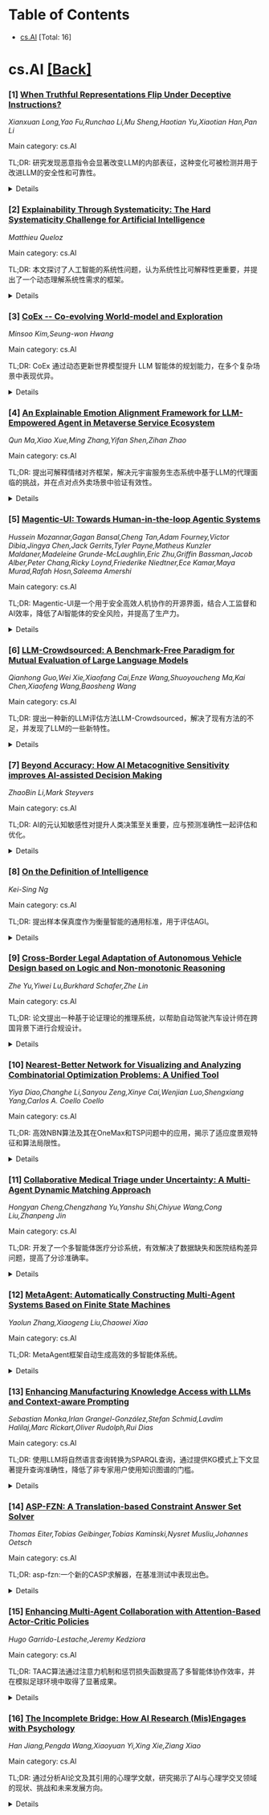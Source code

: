 <div id=toc></div>

# Table of Contents

- [cs.AI](#cs.AI) [Total: 16]


<div id='cs.AI'></div>

# cs.AI [[Back]](#toc)

### [1] [When Truthful Representations Flip Under Deceptive Instructions?](https://arxiv.org/abs/2507.22149)
*Xianxuan Long,Yao Fu,Runchao Li,Mu Sheng,Haotian Yu,Xiaotian Han,Pan Li*

Main category: cs.AI

TL;DR: 研究发现恶意指令会显著改变LLM的内部表征，这种变化可被检测并用于改进LLM的安全性和可靠性。


<details>
  <summary>Details</summary>
Motivation: 大型语言模型容易受到恶意指令的影响，生成欺骗性回应，这带来了安全挑战。而对这些欺骗性指令如何改变LLM内部表征的理解仍然不足。

Method: 研究者使用线性探测和稀疏自动编码器(SAE)分析了Llama-3.1-8B-Instruct和Gemma-2-9B-Instruct模型在事实验证任务上的内部表征。

Result: 研究发现，模型的真/假输出可以通过线性探测预测；欺骗性指令会引起模型表征的显著变化，这种变化集中在早期到中期层，且在复杂数据集上也能检测到；研究者识别出对欺骗性指令高度敏感的SAE特征，并通过可视化确认了真实/欺骗表征的显著差异。

Conclusion: 该论文研究了大型语言模型(LLM)在恶意指令下生成欺骗性回应的内部表征变化，发现欺骗性指令会导致模型表征发生显著偏移，这种偏移主要集中在模型的早期到中期层，并且即使在复杂的数据集上也能被检测到。研究者利用线性探测和稀疏自动编码器(SAE)等方法，识别出对欺骗性指令高度敏感的SAE特征，并通过可视化确认了真实/欺骗表征的显著差异。

Abstract: Large language models (LLMs) tend to follow maliciously crafted instructions
to generate deceptive responses, posing safety challenges. How deceptive
instructions alter the internal representations of LLM compared to truthful
ones remains poorly understood beyond output analysis. To bridge this gap, we
investigate when and how these representations ``flip'', such as from truthful
to deceptive, under deceptive versus truthful/neutral instructions. Analyzing
the internal representations of Llama-3.1-8B-Instruct and Gemma-2-9B-Instruct
on a factual verification task, we find the model's instructed True/False
output is predictable via linear probes across all conditions based on the
internal representation. Further, we use Sparse Autoencoders (SAEs) to show
that the Deceptive instructions induce significant representational shifts
compared to Truthful/Neutral representations (which are similar), concentrated
in early-to-mid layers and detectable even on complex datasets. We also
identify specific SAE features highly sensitive to deceptive instruction and
use targeted visualizations to confirm distinct truthful/deceptive
representational subspaces. % Our analysis pinpoints layer-wise and
feature-level correlates of instructed dishonesty, offering insights for LLM
detection and control. Our findings expose feature- and layer-level signatures
of deception, offering new insights for detecting and mitigating instructed
dishonesty in LLMs.

</details>


### [2] [Explainability Through Systematicity: The Hard Systematicity Challenge for Artificial Intelligence](https://arxiv.org/abs/2507.22197)
*Matthieu Queloz*

Main category: cs.AI

TL;DR: 本文探讨了人工智能的系统性问题，认为系统性比可解释性更重要，并提出了一个动态理解系统性需求的框架。


<details>
  <summary>Details</summary>
Motivation: 澄清系统性与连接主义之间的关系，并探讨AI模型是否应遵循系统性理想。

Method: 本文提出了一个关于“思维的系统性”的概念框架，区分了该短语的四种含义，并应用五个理由来评估AI模型的系统性。

Result: 本文构建了一个关于系统性的更丰富的概念，并提出了“硬系统性挑战”，认为对系统化的需求需要由系统化的理由来规范。

Conclusion: 本文认为，可解释性只是塑造我们对人工智能期望的更广泛理想的一个方面，系统性是人工智能的更重要考量。

Abstract: This paper argues that explainability is only one facet of a broader ideal
that shapes our expectations towards artificial intelligence (AI).
Fundamentally, the issue is to what extent AI exhibits systematicity--not
merely in being sensitive to how thoughts are composed of recombinable
constituents, but in striving towards an integrated body of thought that is
consistent, coherent, comprehensive, and parsimoniously principled. This richer
conception of systematicity has been obscured by the long shadow of the
"systematicity challenge" to connectionism, according to which network
architectures are fundamentally at odds with what Fodor and colleagues termed
"the systematicity of thought." I offer a conceptual framework for thinking
about "the systematicity of thought" that distinguishes four senses of the
phrase. I use these distinctions to defuse the perceived tension between
systematicity and connectionism and show that the conception of systematicity
that historically shaped our sense of what makes thought rational,
authoritative, and scientific is more demanding than the Fodorian notion. To
determine whether we have reason to hold AI models to this ideal of
systematicity, I then argue, we must look to the rationales for systematization
and explore to what extent they transfer to AI models. I identify five such
rationales and apply them to AI. This brings into view the "hard systematicity
challenge." However, the demand for systematization itself needs to be
regulated by the rationales for systematization. This yields a dynamic
understanding of the need to systematize thought, which tells us how systematic
we need AI models to be and when.

</details>


### [3] [CoEx -- Co-evolving World-model and Exploration](https://arxiv.org/abs/2507.22281)
*Minsoo Kim,Seung-won Hwang*

Main category: cs.AI

TL;DR: CoEx 通过动态更新世界模型提升 LLM 智能体的规划能力，在多个复杂场景中表现优异。


<details>
  <summary>Details</summary>
Motivation: 现有 LLM 智能体依赖预训练获得的静态世界模型进行规划，易与真实世界状态脱节，导致计划偏差。

Method: CoEx 使用分层状态抽象，结合神经符号信念状态（包含文本推理和代码符号记忆）持续更新世界模型，并利用 LLM 推理协调动态计划中的子目标。

Result: 实验表明，CoEx 在 ALFWorld、PDDL 和 Jericho 等复杂环境和任务中，优于现有智能体范式。

Conclusion: CoEx 是一种分层式智能体架构，通过分层状态抽象，使 LLM 规划与动态更新的世界模型共同进化，从而克服现有智能体在规划中依赖静态世界模型导致的错误。

Abstract: Planning in modern LLM agents relies on the utilization of LLM as an internal
world model, acquired during pretraining. However, existing agent designs fail
to effectively assimilate new observations into dynamic updates of the world
model. This reliance on the LLM's static internal world model is progressively
prone to misalignment with the underlying true state of the world, leading to
the generation of divergent and erroneous plans. We introduce a hierarchical
agent architecture, CoEx, in which hierarchical state abstraction allows LLM
planning to co-evolve with a dynamically updated model of the world. CoEx plans
and interacts with the world by using LLM reasoning to orchestrate dynamic
plans consisting of subgoals, and its learning mechanism continuously
incorporates these subgoal experiences into a persistent world model in the
form of a neurosymbolic belief state, comprising textual inferences and
code-based symbolic memory. We evaluate our agent across a diverse set of agent
scenarios involving rich environments and complex tasks including ALFWorld,
PDDL, and Jericho. Our experiments show that CoEx outperforms existing agent
paradigms in planning and exploration.

</details>


### [4] [An Explainable Emotion Alignment Framework for LLM-Empowered Agent in Metaverse Service Ecosystem](https://arxiv.org/abs/2507.22326)
*Qun Ma,Xiao Xue,Ming Zhang,Yifan Shen,Zihan Zhao*

Main category: cs.AI

TL;DR: 提出可解释情绪对齐框架，解决元宇宙服务生态系统中基于LLM的代理面临的挑战，并在点对点外卖场景中验证有效性。


<details>
  <summary>Details</summary>
Motivation: 现有的基于LLM的代理在元宇宙服务生态系统建模中面临挑战，例如虚拟世界服务与现实世界服务的桥接、角色数据融合、角色知识关联和伦理安全问题。

Method: 提出了一种可解释的情绪对齐框架，并在点对点外卖场景中进行了仿真实验。

Result: 该框架能够将事实因素整合到基于LLM的代理的决策循环中，从而实现更真实的社会涌现。

Conclusion: 提出了一种用于元宇宙服务生态系统中基于LLM的代理的可解释情绪对齐框架，以实现更真实的社会涌现，并在点对点外卖场景中进行了仿真实验。

Abstract: Metaverse service is a product of the convergence between Metaverse and
service systems, designed to address service-related challenges concerning
digital avatars, digital twins, and digital natives within Metaverse. With the
rise of large language models (LLMs), agents now play a pivotal role in
Metaverse service ecosystem, serving dual functions: as digital avatars
representing users in the virtual realm and as service assistants (or NPCs)
providing personalized support. However, during the modeling of Metaverse
service ecosystems, existing LLM-based agents face significant challenges in
bridging virtual-world services with real-world services, particularly
regarding issues such as character data fusion, character knowledge
association, and ethical safety concerns. This paper proposes an explainable
emotion alignment framework for LLM-based agents in Metaverse Service
Ecosystem. It aims to integrate factual factors into the decision-making loop
of LLM-based agents, systematically demonstrating how to achieve more
relational fact alignment for these agents. Finally, a simulation experiment in
the Offline-to-Offline food delivery scenario is conducted to evaluate the
effectiveness of this framework, obtaining more realistic social emergence.

</details>


### [5] [Magentic-UI: Towards Human-in-the-loop Agentic Systems](https://arxiv.org/abs/2507.22358)
*Hussein Mozannar,Gagan Bansal,Cheng Tan,Adam Fourney,Victor Dibia,Jingya Chen,Jack Gerrits,Tyler Payne,Matheus Kunzler Maldaner,Madeleine Grunde-McLaughlin,Eric Zhu,Griffin Bassman,Jacob Alber,Peter Chang,Ricky Loynd,Friederike Niedtner,Ece Kamar,Maya Murad,Rafah Hosn,Saleema Amershi*

Main category: cs.AI

TL;DR: Magentic-UI是一个用于安全高效人机协作的开源界面，结合人工监督和AI效率，降低了AI智能体的安全风险，并提高了生产力。


<details>
  <summary>Details</summary>
Motivation: 当前AI智能体在复杂任务上仍逊于人类，且存在安全风险，因此需要结合人工参与。

Method: 构建了一个灵活的多智能体架构的开源网络界面Magentic-UI，支持网页浏览、代码执行和文件操作，并通过模型上下文协议(MCP)扩展了多种工具，并引入了六种交互机制。

Result: 评估表明Magentic-UI能够促进安全高效的人机协作。

Conclusion: Magentic-UI，一个用于开发和研究人机交互的开源网络界面，通过结合人工监督和AI效率，提高了不完善系统的生产力，并降低了安全风险。

Abstract: AI agents powered by large language models are increasingly capable of
autonomously completing complex, multi-step tasks using external tools. Yet,
they still fall short of human-level performance in most domains including
computer use, software development, and research. Their growing autonomy and
ability to interact with the outside world, also introduces safety and security
risks including potentially misaligned actions and adversarial manipulation. We
argue that human-in-the-loop agentic systems offer a promising path forward,
combining human oversight and control with AI efficiency to unlock productivity
from imperfect systems. We introduce Magentic-UI, an open-source web interface
for developing and studying human-agent interaction. Built on a flexible
multi-agent architecture, Magentic-UI supports web browsing, code execution,
and file manipulation, and can be extended with diverse tools via Model Context
Protocol (MCP). Moreover, Magentic-UI presents six interaction mechanisms for
enabling effective, low-cost human involvement: co-planning, co-tasking,
multi-tasking, action guards, and long-term memory. We evaluate Magentic-UI
across four dimensions: autonomous task completion on agentic benchmarks,
simulated user testing of its interaction capabilities, qualitative studies
with real users, and targeted safety assessments. Our findings highlight
Magentic-UI's potential to advance safe and efficient human-agent
collaboration.

</details>


### [6] [LLM-Crowdsourced: A Benchmark-Free Paradigm for Mutual Evaluation of Large Language Models](https://arxiv.org/abs/2507.22359)
*Qianhong Guo,Wei Xie,Xiaofang Cai,Enze Wang,Shuoyoucheng Ma,Kai Chen,Xiaofeng Wang,Baosheng Wang*

Main category: cs.AI

TL;DR: 提出一种新的LLM评估方法LLM-Crowdsourced，解决了现有方法的不足，并发现了LLM的一些新特性。


<details>
  <summary>Details</summary>
Motivation: 现有评估方法存在数据污染、黑盒操作和主观偏好等问题，难以全面评估大型语言模型的真实能力。

Method: 提出了一种新的基于LLM的众包评估范式，该范式利用LLM生成问题、独立作答和相互评价，并整合了动态、透明、客观和专业的四个关键评估标准。

Result: 实验验证了该方法在区分LLM性能方面的优势，并发现了一些新发现，例如Gemini在原创性和专业性方面表现突出，一些LLM存在基于记忆的作答行为等。

Conclusion: 提出了一种新的无基准评估范式LLM-Crowdsourced，用于更全面地评估大型语言模型的能力，并通过实验验证了其优势，发现了现有方法难以检测到的新发现。

Abstract: Although large language models (LLMs) demonstrate remarkable capabilities
across various tasks, evaluating their capabilities remains a challenging task.
Existing evaluation methods suffer from issues such as data contamination,
black-box operation, and subjective preference. These issues make it difficult
to evaluate the LLMs' true capabilities comprehensively. To tackle these
challenges, we propose a novel benchmark-free evaluation paradigm,
LLM-Crowdsourced. It utilizes LLMs to generate questions, answer independently,
and evaluate mutually. This method integrates four key evaluation criteria:
dynamic, transparent, objective, and professional, which existing evaluation
methods cannot satisfy simultaneously. Experiments on eight mainstream LLMs
across mathematics and programming verify the advantages of our method in
distinguishing LLM performance. Furthermore, our study reveals several novel
findings that are difficult for traditional methods to detect, including but
not limited to: (1) Gemini demonstrates the highest original and professional
question-design capabilities among others; (2) Some LLMs exhibit
''memorization-based answering'' by misrecognizing questions as familiar ones
with a similar structure; (3) LLM evaluation results demonstrate high
consistency (robustness).

</details>


### [7] [Beyond Accuracy: How AI Metacognitive Sensitivity improves AI-assisted Decision Making](https://arxiv.org/abs/2507.22365)
*ZhaoBin Li,Mark Steyvers*

Main category: cs.AI

TL;DR: AI的元认知敏感性对提升人类决策至关重要，应与预测准确性一起评估和优化。


<details>
  <summary>Details</summary>
Motivation: 研究AI系统预测准确性和元认知敏感性对混合决策的影响。

Method: 理论分析和行为实验

Result: 元认知敏感性更高的AI系统能提升人类决策绩效，应同时优化AI的准确性和元认知敏感性。

Conclusion: AI系统预测准确性和元认知敏感性均会影响人类决策质量，后者甚至在预测准确性较低时也能提升人类决策准确性。

Abstract: In settings where human decision-making relies on AI input, both the
predictive accuracy of the AI system and the reliability of its confidence
estimates influence decision quality. We highlight the role of AI metacognitive
sensitivity -- its ability to assign confidence scores that accurately
distinguish correct from incorrect predictions -- and introduce a theoretical
framework for assessing the joint impact of AI's predictive accuracy and
metacognitive sensitivity in hybrid decision-making settings. Our analysis
identifies conditions under which an AI with lower predictive accuracy but
higher metacognitive sensitivity can enhance the overall accuracy of human
decision making. Finally, a behavioral experiment confirms that greater AI
metacognitive sensitivity improves human decision performance. Together, these
findings underscore the importance of evaluating AI assistance not only by
accuracy but also by metacognitive sensitivity, and of optimizing both to
achieve superior decision outcomes.

</details>


### [8] [On the Definition of Intelligence](https://arxiv.org/abs/2507.22423)
*Kei-Sing Ng*

Main category: cs.AI

TL;DR: 提出样本保真度作为衡量智能的通用标准，用于评估AGI。


<details>
  <summary>Details</summary>
Motivation: 为了设计AGI，需要一个物种无关的、能够评估多种智能行为方式的通用智能标准。

Method: 提出了一种基于样本保真度的通用智能标准，并给出了形式化框架和经验协议。

Result: 提出了ε-类别智能的概念和评估框架。

Conclusion: 本文提出了一种基于样本保真度的通用智能标准，即ε-类别智能，并以此评估AGI。

Abstract: To engineer AGI, we should first capture the essence of intelligence in a
species-agnostic form that can be evaluated, while being sufficiently general
to encompass diverse paradigms of intelligent behavior, including reinforcement
learning, generative models, classification, analogical reasoning, and
goal-directed decision-making. We propose a general criterion based on sample
fidelity: intelligence is the ability, given sample(s) from a category, to
generate sample(s) from the same category. We formalise this intuition as
{\epsilon}-category intelligence: it is {\epsilon}-intelligent with respect to
a category if no chosen admissible distinguisher can separate generated from
original samples beyond tolerance {\epsilon}. We present the formal framework,
outline empirical protocols, and discuss implications for evaluation, safety,
and generalization.

</details>


### [9] [Cross-Border Legal Adaptation of Autonomous Vehicle Design based on Logic and Non-monotonic Reasoning](https://arxiv.org/abs/2507.22432)
*Zhe Yu,Yiwei Lu,Burkhard Schafer,Zhe Lin*

Main category: cs.AI

TL;DR: 论文提出一种基于论证理论的推理系统，以帮助自动驾驶汽车设计师在跨国背景下进行合规设计。


<details>
  <summary>Details</summary>
Motivation: 关注自动驾驶汽车在跨国背景下的法律合规挑战，从设计师视角出发，为设计过程提供法律依据。

Method: 基于论证理论，结合自然数偏序集表达优先级，构建逻辑来表示基于论证的实践（规范性）推理的基本属性。

Result: 提出一个推理系统，帮助设计师更灵活地适应自动驾驶汽车跨境应用，并更容易理解其决策的法律含义。

Conclusion: 该论文通过案例分析，展示了其提出的推理系统如何帮助设计师更灵活地适应自动驾驶汽车跨境应用中的设计方案，并更容易理解其决策的法律含义。

Abstract: This paper focuses on the legal compliance challenges of autonomous vehicles
in a transnational context. We choose the perspective of designers and try to
provide supporting legal reasoning in the design process. Based on
argumentation theory, we introduce a logic to represent the basic properties of
argument-based practical (normative) reasoning, combined with partial order
sets of natural numbers to express priority. Finally, through case analysis of
legal texts, we show how the reasoning system we provide can help designers to
adapt their design solutions more flexibly in the cross-border application of
autonomous vehicles and to more easily understand the legal implications of
their decisions.

</details>


### [10] [Nearest-Better Network for Visualizing and Analyzing Combinatorial Optimization Problems: A Unified Tool](https://arxiv.org/abs/2507.22440)
*Yiya Diao,Changhe Li,Sanyou Zeng,Xinye Cai,Wenjian Luo,Shengxiang Yang,Carlos A. Coello Coello*

Main category: cs.AI

TL;DR: 高效NBN算法及其在OneMax和TSP问题中的应用，揭示了适应度景观特征和算法局限性。


<details>
  <summary>Details</summary>
Motivation: 改进NBN计算效率，并将其应用于组合优化问题分析。

Method: 提出了一种高效的NBN计算方法，时间复杂度为对数线性。

Result: 发现了OneMax问题的适应度景观特征（中性、崎岖、多峰性），以及EAX和LKH算法在处理TSP问题时的局限性（EAX在多吸引盆时效率降低，LKH在全局最优解附近存在欺骗解时失效）。

Conclusion: Nearest-Better Network (NBN) 的高效计算方法，并通过OneMax问题和旅行商问题 (TSP) 验证了其有效性，发现了OneMax问题的适应度景观特征以及两种TSP算法 (EAX和LKH) 的局限性。

Abstract: The Nearest-Better Network (NBN) is a powerful method to visualize sampled
data for continuous optimization problems while preserving multiple landscape
features. However, the calculation of NBN is very time-consuming, and the
extension of the method to combinatorial optimization problems is challenging
but very important for analyzing the algorithm's behavior. This paper provides
a straightforward theoretical derivation showing that the NBN network
essentially functions as the maximum probability transition network for
algorithms. This paper also presents an efficient NBN computation method with
logarithmic linear time complexity to address the time-consuming issue. By
applying this efficient NBN algorithm to the OneMax problem and the Traveling
Salesman Problem (TSP), we have made several remarkable discoveries for the
first time: The fitness landscape of OneMax exhibits neutrality, ruggedness,
and modality features. The primary challenges of TSP problems are ruggedness,
modality, and deception. Two state-of-the-art TSP algorithms (i.e., EAX and
LKH) have limitations when addressing challenges related to modality and
deception, respectively. LKH, based on local search operators, fails when there
are deceptive solutions near global optima. EAX, which is based on a single
population, can efficiently maintain diversity. However, when multiple
attraction basins exist, EAX retains individuals within multiple basins
simultaneously, reducing inter-basin interaction efficiency and leading to
algorithm's stagnation.

</details>


### [11] [Collaborative Medical Triage under Uncertainty: A Multi-Agent Dynamic Matching Approach](https://arxiv.org/abs/2507.22504)
*Hongyan Cheng,Chengzhang Yu,Yanshu Shi,Chiyue Wang,Cong Liu,Zhanpeng Jin*

Main category: cs.AI

TL;DR: 开发了一个多智能体医疗分诊系统，有效解决了数据缺失和医院结构差异问题，提高了分诊准确率。


<details>
  <summary>Details</summary>
Motivation: 解决疫情后医疗需求激增和护理人员短缺导致的急诊分诊系统压力，以及现有AI分诊系统在医疗专业化不足、医院结构异质性和提问效率低等方面的问题。

Method: 该系统采用三个专业代理（RecipientAgent、InquirerAgent和DepartmentAgent）协同工作，通过结构化询问机制和特定部门的指导规则，将非结构化患者症状转化为准确的科室推荐。利用大型语言模型进行数据插补，解决了真实世界数据中医疗记录不完整的问题。

Result: 在初级科室分类中准确率达到89.2%，在二级科室分类中准确率达到73.9%。

Conclusion: 提出了一种基于多智能体交互的智能医疗分诊系统，以解决现有AI分诊系统中存在的不足，并在中文医疗分诊数据集上取得了较高的准确率。

Abstract: The post-pandemic surge in healthcare demand, coupled with critical nursing
shortages, has placed unprecedented pressure on emergency department triage
systems, necessitating innovative AI-driven solutions. We present a multi-agent
interactive intelligent system for medical triage that addresses three
fundamental challenges in current AI-based triage systems: insufficient medical
specialization leading to hallucination-induced misclassifications,
heterogeneous department structures across healthcare institutions, and
inefficient detail-oriented questioning that impedes rapid triage decisions.
Our system employs three specialized agents - RecipientAgent, InquirerAgent,
and DepartmentAgent - that collaborate through structured inquiry mechanisms
and department-specific guidance rules to transform unstructured patient
symptoms into accurate department recommendations. To ensure robust evaluation,
we constructed a comprehensive Chinese medical triage dataset from a medical
website, comprising 3,360 real-world cases spanning 9 primary departments and
62 secondary departments. Through systematic data imputation using large
language models, we address the prevalent issue of incomplete medical records
in real-world data. Experimental results demonstrate that our multi-agent
system achieves 89.2% accuracy in primary department classification and 73.9%
accuracy in secondary department classification after four rounds of patient
interaction. The system's pattern-matching-based guidance mechanisms enable
efficient adaptation to diverse hospital configurations while maintaining high
triage accuracy. Our work provides a scalable framework for deploying
AI-assisted triage systems that can accommodate the organizational
heterogeneity of healthcare institutions while ensuring clinically sound
decision-making.

</details>


### [12] [MetaAgent: Automatically Constructing Multi-Agent Systems Based on Finite State Machines](https://arxiv.org/abs/2507.22606)
*Yaolun Zhang,Xiaogeng Liu,Chaowei Xiao*

Main category: cs.AI

TL;DR: MetaAgent框架自动生成高效的多智能体系统。


<details>
  <summary>Details</summary>
Motivation: 现有方法局限于少量预定义场景或存在工具集成不足、依赖外部训练数据、通信结构僵化等问题。

Method: 基于有限状态机的框架，结合优化算法。

Result: 实验结果表明，生成的系统优于其他自动设计方法，与人工设计系统性能相当。

Conclusion: MetaAgent框架自动生成多智能体系统，其性能优于其他自动设计方法，与针对特定任务进行优化的，人工设计的系统性能相当。

Abstract: Large Language Models (LLMs) have demonstrated the ability to solve a wide
range of practical tasks within multi-agent systems. However, existing
human-designed multi-agent frameworks are typically limited to a small set of
pre-defined scenarios, while current automated design methods suffer from
several limitations, such as the lack of tool integration, dependence on
external training data, and rigid communication structures. In this paper, we
propose MetaAgent, a finite state machine based framework that can
automatically generate a multi-agent system. Given a task description,
MetaAgent will design a multi-agent system and polish it through an
optimization algorithm. When the multi-agent system is deployed, the finite
state machine will control the agent's actions and the state transitions. To
evaluate our framework, we conduct experiments on both text-based tasks and
practical tasks. The results indicate that the generated multi-agent system
surpasses other auto-designed methods and can achieve a comparable performance
with the human-designed multi-agent system, which is optimized for those
specific tasks.

</details>


### [13] [Enhancing Manufacturing Knowledge Access with LLMs and Context-aware Prompting](https://arxiv.org/abs/2507.22619)
*Sebastian Monka,Irlan Grangel-González,Stefan Schmid,Lavdim Halilaj,Marc Rickart,Oliver Rudolph,Rui Dias*

Main category: cs.AI

TL;DR: 使用LLM将自然语言查询转换为SPARQL查询，通过提供KG模式上下文显著提升查询准确性，降低了非专家用户使用知识图谱的门槛。


<details>
  <summary>Details</summary>
Motivation: 为了解决非专家用户难以使用SPARQL查询知识图谱的问题，探索使用LLM将自然语言查询转换为SPARQL查询。

Method: 评估多种使用LLM作为中介从知识图谱检索信息的方法，比较了不同上下文输入方式对生成SPARQL查询的影响。

Result: 结果表明，仅提供足够的KG模式上下文，LLM就能显著提高生成正确、完整的查询的性能。上下文感知提示技术有助于LLM专注于本体的相关部分，降低幻觉风险。

Conclusion: 本文评估了多种使用LLM作为中介从知识图谱检索信息的方法，发现为LLM提供足够的KG模式上下文可以显著提高其生成正确SPARQL查询的性能。

Abstract: Knowledge graphs (KGs) have transformed data management within the
manufacturing industry, offering effective means for integrating disparate data
sources through shared and structured conceptual schemas. However, harnessing
the power of KGs can be daunting for non-experts, as it often requires
formulating complex SPARQL queries to retrieve specific information. With the
advent of Large Language Models (LLMs), there is a growing potential to
automatically translate natural language queries into the SPARQL format, thus
bridging the gap between user-friendly interfaces and the sophisticated
architecture of KGs. The challenge remains in adequately informing LLMs about
the relevant context and structure of domain-specific KGs, e.g., in
manufacturing, to improve the accuracy of generated queries. In this paper, we
evaluate multiple strategies that use LLMs as mediators to facilitate
information retrieval from KGs. We focus on the manufacturing domain,
particularly on the Bosch Line Information System KG and the I40 Core
Information Model. In our evaluation, we compare various approaches for feeding
relevant context from the KG to the LLM and analyze their proficiency in
transforming real-world questions into SPARQL queries. Our findings show that
LLMs can significantly improve their performance on generating correct and
complete queries when provided only the adequate context of the KG schema. Such
context-aware prompting techniques help LLMs to focus on the relevant parts of
the ontology and reduce the risk of hallucination. We anticipate that the
proposed techniques help LLMs to democratize access to complex data
repositories and empower informed decision-making in manufacturing settings.

</details>


### [14] [ASP-FZN: A Translation-based Constraint Answer Set Solver](https://arxiv.org/abs/2507.22774)
*Thomas Eiter,Tobias Geibinger,Tobias Kaminski,Nysret Musliu,Johannes Oetsch*

Main category: cs.AI

TL;DR: asp-fzn:一个新的CASP求解器，在基准测试中表现出色。


<details>
  <summary>Details</summary>
Motivation: 扩展ASP以支持线性约束。

Method: 将CASP程序转换为支持多种约束编程和整数规划后端求解器的独立于求解器的FlatZinc语言。

Result: asp-fzn求解器在基准测试中表现良好，与最先进的ASP求解器相比具有竞争力，并且在一些CASP基准测试中优于clingcon。

Conclusion: asp-fzn求解器在基准测试中与最先进的ASP求解器相比具有竞争力，并且在一些CASP基准测试中甚至优于clingcon。

Abstract: We present the solver asp-fzn for Constraint Answer Set Programming (CASP),
which extends ASP with linear constraints. Our approach is based on translating
CASP programs into the solver-independent FlatZinc language that supports
several Constraint Programming and Integer Programming backend solvers. Our
solver supports a rich language of linear constraints, including some common
global constraints. As for evaluation, we show that asp-fzn is competitive with
state-of-the-art ASP solvers on benchmarks taken from past ASP competitions.
Furthermore, we evaluate it on several CASP problems from the literature and
compare its performance with clingcon, which is a prominent CASP solver that
supports most of the asp-fzn language. The performance of asp-fzn is very
promising as it is already competitive on plain ASP and even outperforms
clingcon on some CASP benchmarks.

</details>


### [15] [Enhancing Multi-Agent Collaboration with Attention-Based Actor-Critic Policies](https://arxiv.org/abs/2507.22782)
*Hugo Garrido-Lestache,Jeremy Kedziora*

Main category: cs.AI

TL;DR: TAAC算法通过注意力机制和惩罚损失函数提高了多智能体协作效率，并在模拟足球环境中取得了显著成果。


<details>
  <summary>Details</summary>
Motivation: 为了增强多智能体协作环境下的协作能力，有效管理联合动作空间的指数增长。

Method: 采用集中式训练/集中式执行方案，结合Actor和Critic中的多头注意力机制，并引入惩罚损失函数以促进智能体之间多样化且互补的角色。

Result: 在模拟足球环境中，TAAC在多种指标（胜率、净胜球、Elo等级分、智能体间连接性、平衡的空间分布以及频繁的战术互动等）上均表现出优越的性能和增强的协作行为。

Conclusion: TAAC算法在多智能体协作环境中表现出优越的性能和增强的协作行为，优于基准算法。

Abstract: This paper introduces Team-Attention-Actor-Critic (TAAC), a reinforcement
learning algorithm designed to enhance multi-agent collaboration in cooperative
environments. TAAC employs a Centralized Training/Centralized Execution scheme
incorporating multi-headed attention mechanisms in both the actor and critic.
This design facilitates dynamic, inter-agent communication, allowing agents to
explicitly query teammates, thereby efficiently managing the exponential growth
of joint-action spaces while ensuring a high degree of collaboration. We
further introduce a penalized loss function which promotes diverse yet
complementary roles among agents. We evaluate TAAC in a simulated soccer
environment against benchmark algorithms representing other multi-agent
paradigms, including Proximal Policy Optimization and Multi-Agent
Actor-Attention-Critic. We find that TAAC exhibits superior performance and
enhanced collaborative behaviors across a variety of metrics (win rates, goal
differentials, Elo ratings, inter-agent connectivity, balanced spatial
distributions, and frequent tactical interactions such as ball possession
swaps).

</details>


### [16] [The Incomplete Bridge: How AI Research (Mis)Engages with Psychology](https://arxiv.org/abs/2507.22847)
*Han Jiang,Pengda Wang,Xiaoyuan Yi,Xing Xie,Ziang Xiao*

Main category: cs.AI

TL;DR: 通过分析AI论文及其引用的心理学文献，研究揭示了AI与心理学交叉领域的现状、挑战和未来发展方向。


<details>
  <summary>Details</summary>
Motivation: 探索AI和心理学之间的跨学科协同作用，特别是心理学在AI设计和理解中的价值。

Method: 分析了2023年至2025年期间发表在主要AI期刊上的1006篇与LLM相关的论文及其引用的2544篇心理学论文，识别关键的跨学科整合模式，确定最常引用的心理学领域，并揭示了仍未充分探索的领域。

Result: 识别了跨学科整合的关键模式，确定了最常引用的心理学领域，指出了应用中的误区，并为更有效的整合提供了指导。

Conclusion: 该研究提供了AI与心理学交叉领域综合性研究，促进了学科间的深度合作和AI系统发展。

Abstract: Social sciences have accumulated a rich body of theories and methodologies
for investigating the human mind and behaviors, while offering valuable
insights into the design and understanding of Artificial Intelligence (AI)
systems. Focusing on psychology as a prominent case, this study explores the
interdisciplinary synergy between AI and the field by analyzing 1,006
LLM-related papers published in premier AI venues between 2023 and 2025, along
with the 2,544 psychology publications they cite. Through our analysis, we
identify key patterns of interdisciplinary integration, locate the psychology
domains most frequently referenced, and highlight areas that remain
underexplored. We further examine how psychology theories/frameworks are
operationalized and interpreted, identify common types of misapplication, and
offer guidance for more effective incorporation. Our work provides a
comprehensive map of interdisciplinary engagement between AI and psychology,
thereby facilitating deeper collaboration and advancing AI systems.

</details>
